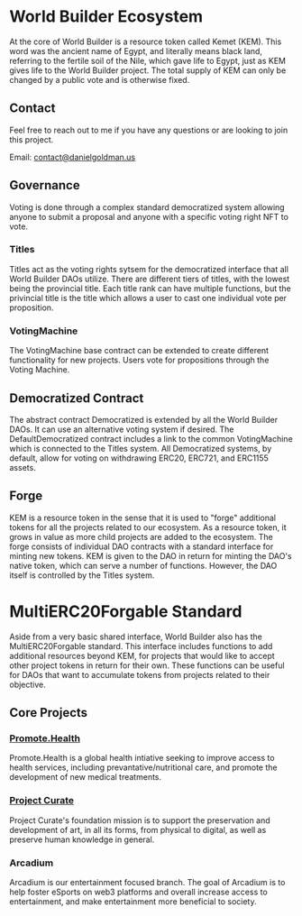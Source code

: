 # World Builder Ecosystem

At the core of World Builder is a resource token called Kemet (KEM). This word was the ancient name of Egypt, and literally means black land, referring to the fertile soil of the Nile, which gave life to Egypt, just as KEM gives life to the World Builder project. The total supply of KEM can only be changed by a public vote and is otherwise fixed.

## Contact

Feel free to reach out to me if you have any questions or are looking to join this project.

Email: [contact@danielgoldman.us](mailto:contact@danielgoldman.us)

## Governance

Voting is done through a complex standard democratized system allowing anyone to submit a proposal and anyone with a specific voting right NFT to vote.

### Titles

Titles act as the voting rights sytsem for the democratized interface that all World Builder DAOs utilize. There are different tiers of titles, with the lowest being the provincial title. Each title rank can have multiple functions, but the privincial title is the title which allows a user to cast one individual vote per proposition.

### VotingMachine

The VotingMachine base contract can be extended to create different functionality for new projects. Users vote for propositions through the Voting Machine.

## Democratized Contract

The abstract contract Democratized is extended by all the World Builder DAOs. It can use an alternative voting system if desired. The DefaultDemocratized contract includes a link to the common VotingMachine which is connected to the Titles system. All Democratized systems, by default, allow for voting on withdrawing ERC20, ERC721, and ERC1155 assets.

## Forge

KEM is a resource token in the sense that it is used to "forge" additional tokens for all the projects related to our ecosystem. As a resource token, it grows in value as more child projects are added to the ecosystem. The forge consists of individual DAO contracts with a standard interface for minting new tokens. KEM is given to the DAO in return for minting the DAO's native token, which can serve a number of functions. However, the DAO itself is controlled by the Titles system.

# MultiERC20Forgable Standard

Aside from a very basic shared interface, World Builder also has the MultiERC20Forgable standard. This interface includes functions to add additional resources beyond KEM, for projects that would like to accept other project tokens in return for their own. These functions can be useful for DAOs that want to accumulate tokens from projects related to their objective.

## Core Projects

### [Promote.Health](https://promote.health/)

Promote.Health is a global health intiative seeking to improve access to health services, including prevantative/nutritional care, and promote the development of new medical treatments.

### [Project Curate](https://github.com/dgoldman0/CUR-NFTs#readme)

Project Curate's foundation mission is to support the preservation and development of art, in all its forms, from physical to digital, as well as preserve human knowledge in general.

### Arcadium

Arcadium is our entertainment focused branch. The goal of Arcadium is to help foster eSports on web3 platforms and overall increase access to entertainment, and make entertainment more beneficial to society.

